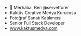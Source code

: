 - 👋 Merhaba, Ben @servettorer
- Kaktüs Creative Medya Kurucusu
- Fotoğraf Sanatı Katılımcısı
- Senior Full Stack Developer
- www.kaktusmedya.com
